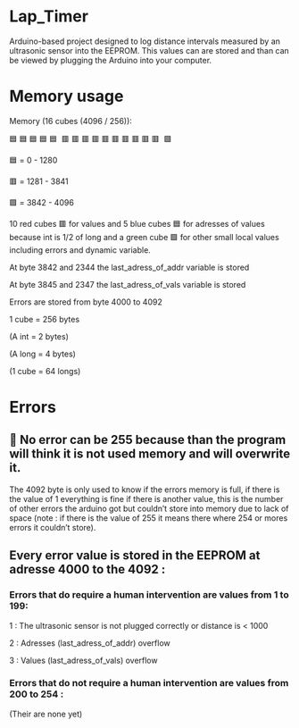 # Lap_Timer
Arduino-based project designed to log distance intervals measured by an ultrasonic sensor into the EEPROM. This values can are stored and than can be viewed by plugging the Arduino into your computer.

# Memory usage
Memory (16 cubes (4096 / 256)): 

🟦 🟦 🟦 🟦 🟦  🟥 🟥 🟥 🟥 🟥 🟥 🟥 🟥 🟥 🟥  🟩

🟦 = 0 - 1280

🟥 = 1281 - 3841

🟩 = 3842 - 4096

10 red cubes 🟥 for values and 5 blue cubes 🟦 for adresses of values because int is 1/2 of long and a green cube 🟩 for other small local values including errors and dynamic variable.

At byte 3842 and 2344 the last_adress_of_addr variable is stored 

At byte 3845 and 2347 the last_adress_of_vals variable is stored 

Errors are stored from byte 4000 to 4092

1 cube = 256 bytes

(A int = 2 bytes)

(A long  = 4 bytes)

(1 cube = 64 longs)

# Errors 

## 🛑 No error can be 255 because than the program will think it is not used memory and will overwrite it.

The 4092 byte is only used to know if the errors memory is full, if there is the value of 1 everything is fine if there is another value, this is the number of other errors the arduino got but couldn’t store into memory due to lack of space (note : if there is the value of 255 it means there where 254 or mores errors it couldn’t store).

## Every error value is stored in the EEPROM at adresse 4000 to the 4092 :

### Errors that do require a human intervention are values from 1 to  199:

1 : The ultrasonic sensor is not plugged correctly or distance is < 1000  

2 : Adresses (last_adress_of_addr) overflow 

3 : Values (last_adress_of_vals) overflow 

### Errors that do not require a human intervention are values from 200 to 254 :
(Their are none yet)
